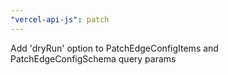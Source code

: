 ```yaml
---
"vercel-api-js": patch
---
```


Add 'dryRun' option to PatchEdgeConfigItems and PatchEdgeConfigSchema query params